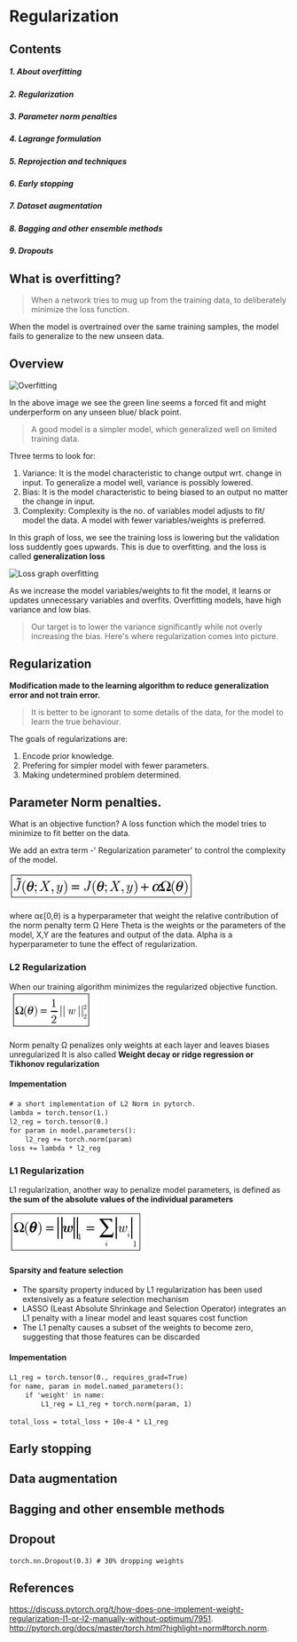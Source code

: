 # Regularization

## Contents
##### 1. About overfitting
##### 2. Regularization
##### 3. Parameter norm penalties
##### 4. Lagrange formulation
##### 5. Reprojection and techniques
##### 6. Early stopping
##### 7. Dataset augmentation
##### 8. Bagging and other ensemble methods
##### 9. Dropouts


## What is overfitting?

> When a network tries to mug up from the training data, to deliberately minimize the loss function.

When the model is overtrained over the same training samples, the model fails to generalize to the new unseen data. 

## Overview

![Overfitting](https://upload.wikimedia.org/wikipedia/commons/thumb/1/19/Overfitting.svg/320px-Overfitting.svg.png)

In the above image we see the green line seems a forced fit and might underperform on any unseen blue/ black point.

> A good model is a simpler model, which generalized well on limited training data.

Three terms to look for:
1. Variance: It is the model characteristic to change output wrt. change in input. To generalize a model well, variance is possibly lowered.
2. Bias: It is the model characteristic to being biased to an output no matter the change in input. 
3. Complexity: Complexity is the no. of variables model adjusts to fit/ model the data. A model with fewer variables/weights is preferred.

In this graph of loss, we see the training loss is lowering but the validation loss suddently goes upwards. This is due to overfitting.
and the loss is called **generalization loss**

![Loss graph overfitting](https://elitedatascience.com/wp-content/uploads/2017/09/early-stopping-graphic.jpg)

As we increase the model variables/weights to fit the model, it learns or updates unnecessary variables and overfits.
Overfitting models, have high variance and low bias. 

> Our target is to lower the variance significantly while not overly increasing the bias. Here's where regularization comes into picture.

## Regularization

**Modification made to the learning algorithm to reduce generalization error and not train error.**

> It is better to be ignorant to some details of the data, for the model to learn the true behaviour.

The goals of regularizations are:
1. Encode prior knowledge.
2. Prefering for simpler model with fewer parameters.
3. Making undetermined problem determined.

## Parameter Norm penalties.
What is an objective function?
A loss function which the model tries to minimize to fit better on the data.

We add an extra term -' Regularization parameter' to control the complexity of the model.

![Objective function](https://github.com/MicroprocessorX069/Pneumonia-detection-Dense-Conv-Net/blob/master/documentation/image%20res/obj_fun.PNG)

where αε[0,θ) is a hyperparameter that weight the relative contribution of the norm penalty term Ω
Here Theta is the weights or the parameters of the model, X,Y are the features and output of the data.
Alpha is a hyperparameter to tune the effect of regularization. 

### L2 Regularization

When our training algorithm minimizes the regularized objective function.
![l2 norm](https://github.com/MicroprocessorX069/Pneumonia-detection-Dense-Conv-Net/blob/master/documentation/image%20res/l2.PNG)

Norm penalty Ω penalizes only weights at each layer and leaves biases unregularized
It is also called **Weight decay or ridge regression or Tikhonov regularization**

#### Impementation
```
# a short implementation of L2 Norm in pytorch. 
lambda = torch.tensor(1.)
l2_reg = torch.tensor(0.)
for param in model.parameters():
    l2_reg += torch.norm(param)
loss += lambda * l2_reg
```

### L1 Regularization
L1 regularization, another way to penalize model parameters, is defined as **the sum of the absolute values of the individual parameters**

![l1 norm](https://github.com/MicroprocessorX069/Pneumonia-detection-Dense-Conv-Net/blob/master/documentation/image%20res/l1.PNG)

#### Sparsity and feature selection
- The sparsity property induced by L1 regularization has been used extensively as a feature selection mechanism
- LASSO (Least Absolute Shrinkage and Selection Operator) integrates an L1 penalty with a linear model and least squares cost function
- The L1 penalty causes a subset of the weights to become zero, suggesting that those features can be discarded

#### Impementation
```
L1_reg = torch.tensor(0., requires_grad=True)
for name, param in model.named_parameters():
    if 'weight' in name:
        L1_reg = L1_reg + torch.norm(param, 1)

total_loss = total_loss + 10e-4 * L1_reg
```
## Early stopping
## Data augmentation
## Bagging and other ensemble methods
## Dropout
```
torch.nn.Dropout(0.3) # 30% dropping weights
```
## References

https://discuss.pytorch.org/t/how-does-one-implement-weight-regularization-l1-or-l2-manually-without-optimum/7951.
http://pytorch.org/docs/master/torch.html?highlight=norm#torch.norm.
